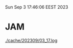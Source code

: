 Sun Sep  3 17:46:06 EEST 2023
# JAM
<a href='./cache/202309/03_17.log'>./cache/202309/03_17.log</a>
